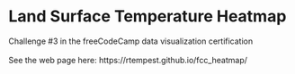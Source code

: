 <h1>Land Surface Temperature Heatmap</h1>
Challenge #3 in the freeCodeCamp data visualization certification<br><br>
See the web page here: https://rtempest.github.io/fcc_heatmap/
